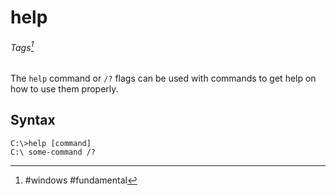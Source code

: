 # help
###### Tags[^1]
The `help` command or `/?` flags can be used with commands to get help on how to use them properly. 
## Syntax
```
C:\>help [command]
C:\ some-command /?
```

 [^1]: #windows #fundamental 
